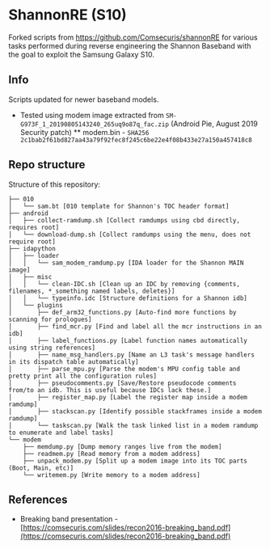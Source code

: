 # ShannonRE (S10)
Forked scripts from https://github.com/Comsecuris/shannonRE for various tasks performed during reverse engineering the Shannon Baseband with the goal to exploit the Samsung Galaxy S10.

## Info
Scripts updated for newer baseband models.

* Tested using modem image extracted from `SM-G973F_1_20190805143240_265uq9o87q_fac.zip` (Android Pie, August 2019 Security patch)
** modem.bin - `SHA256 2c1bab2f61bd827aa43a79f92fec8f245c6be22e4f08b433e27a150a457418c8`

## Repo structure

Structure of this repository:
```
├── 010
│   └── sam.bt [010 template for Shannon's TOC header format]
├── android
│   ├── collect-ramdump.sh [Collect ramdumps using cbd directly, requires root]
│   └── download-dump.sh [Collect ramdumps using the menu, does not require root]
├── idapython
│   ├── loader
│   │   └── sam_modem_ramdump.py [IDA loader for the Shannon MAIN image]
│   ├── misc
│   │   └── clean-IDC.sh [Clean up an IDC by removing {comments, filenames, *_something named labels, deletes}]
│   │   └── typeinfo.idc [Structure definitions for a Shannon idb]
│   └── plugins
│       ├── def_arm32_functions.py [Auto-find more functions by scanning for prologues]
│       ├── find_mcr.py [Find and label all the mcr instructions in an idb]
│       ├── label_functions.py [Label function names automatically using string references]
│       ├── name_msg_handlers.py [Name an L3 task's message handlers in its dispatch table automatically]
│       ├── parse_mpu.py [Parse the modem's MPU config table and pretty print all the configuration rules]
│       ├── pseudocomments.py [Save/Restore pseudocode comments from/to an idb. This is useful because IDCs lack these.]
│       ├── register_map.py [Label the register map inside a modem ramdump]
│       ├── stackscan.py [Identify possible stackframes inside a modem ramdump]
│       └── taskscan.py [Walk the task linked list in a modem ramdump to enumerate and label tasks]
└── modem
    ├── memdump.py [Dump memory ranges live from the modem]
    ├── readmem.py [Read memory from a modem address]
    ├── unpack_modem.py [Split up a modem image into its TOC parts (Boot, Main, etc)]
    └── writemem.py [Write memory to a modem address]
```

## References
* Breaking band presentation - [https://comsecuris.com/slides/recon2016-breaking_band.pdf](https://comsecuris.com/slides/recon2016-breaking_band.pdf)
